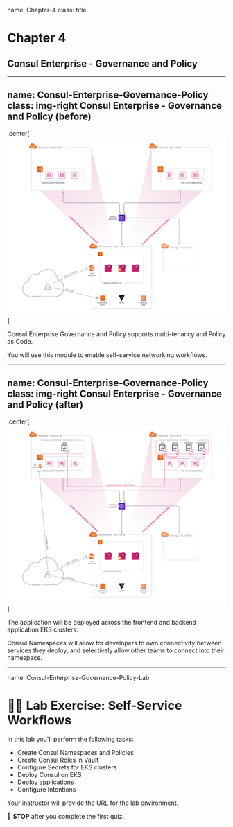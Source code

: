 name: Chapter-4
class: title
# Chapter 4
## Consul Enterprise  - Governance and Policy

---
name: Consul-Enterprise-Governance-Policy
class: img-right
Consul Enterprise - Governance and Policy (before)
-------------------------
.center[![:scale 100%](images/11-configure-eks-cluster-secrets.png)]

Consul Enterprise Governance and Policy supports multi-tenancy and Policy as Code.

You will use this module to enable self-service networking workflows.

---
name: Consul-Enterprise-Governance-Policy
class: img-right
Consul Enterprise - Governance and Policy (after)
-------------------------
.center[![:scale 100%](images/16-final-architecture.png)]

The application will be deployed across the frontend and backend application EKS clusters.

Consul Namespaces will allow for developers to own connectivity between services they deploy, and selectively allow other teams to connect into their namespace.

---
name: Consul-Enterprise-Governance-Policy-Lab
# 👩‍💻 Lab Exercise: Self-Service Workflows
In this lab you'll perform the following tasks:
  * Create Consul Namespaces and Policies
  * Create Consul Roles in Vault
  * Configure Secrets for EKS clusters
  * Deploy Consul on EKS
  * Deploy applications
  * Configure Intentions

Your instructor will provide the URL for the lab environment.

🛑 **STOP** after you complete the first quiz.
